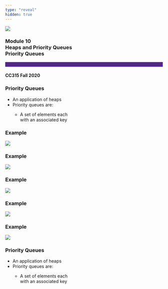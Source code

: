 ```yaml
---
type: "reveal"
hidden: true
---
```


<section>
<img class="stretch plain" src="/images/core-logo-on-white.png">
<h3> Module 10 <br> Heaps and Priority Queues <br> Priority Queues</h3>
<hr style="height:15px;color:512888;background-color:512888;">
<h4>CC315 Fall 2020</h4>
</section>

<section>
<h3>Priority Queues</h3>
<ul>
<li>An application of heaps</li>
<li>Priority queues are:</li>
<ul>
<li>A set of elements each <br/>with an associated key</li>
</ul>
</ul>
</section>

<section>
<h3>Example</h3>
<img class="stretch plain" src="/images/315_10.3_todo.svg">
</section>

<section>
<h3>Example</h3>
<img class="stretch plain" src="/images/315_10.3_todo_heap.svg">
</section>

<section>
<h3>Example</h3>
<img class="stretch plain" src="/images/315_10.3_todo_array.svg">
</section>

<section>
<h3>Example</h3>
<img class="stretch plain" src="/images/315_10.3_graph.svg">
</section>

<section>
<h3>Example</h3>
<img class="stretch plain" src="/images/315_10.3_graph_heap.svg">
</section>

<section>
<h3>Priority Queues</h3>
<ul>
<li>An application of heaps</li>
<li>Priority queues are:</li>
<ul>
<li>A set of elements each <br/>with an associated key</li>
</ul>
</ul>
</section>